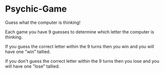 # Psychic-Game

Guess what the computer is thinking!

Each game you have 9 guesses to determine which letter the computer is thinking.

If you guess the correct letter within the 9 turns then you win and you will have one "win" tallied.

If you don't guess the correct letter within the 9 turns then you lose and you will have one "lose" tallied.
